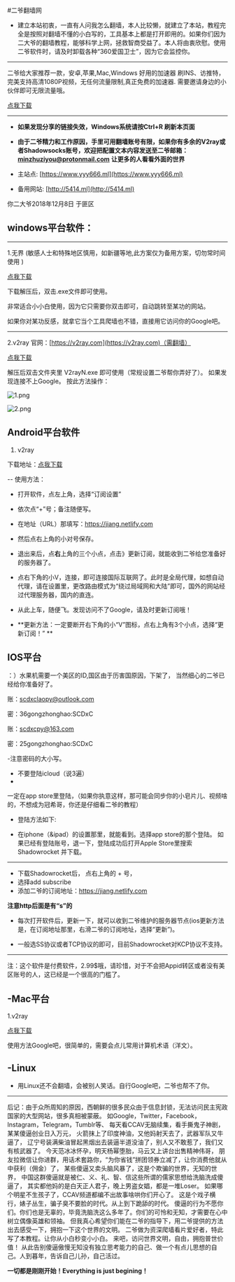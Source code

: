 #二爷翻墙网

* 建立本站初衷，一直有人问我怎么翻墙，本人比较懒，就建立了本站，教程完全是按照对翻墙不懂的小白写的，工具基本上都是打开即用的。如果你们因为二大爷的翻墙教程，能够科学上网，拯救智商受益了。本人将由衷欣慰。使用二爷软件时，请及时卸载各种“360爱国卫士”，因为它会监控你。


------------

二爷给大家推荐一款，安卓,苹果,Mac,Windows 好用的加速器 刷INS、访推特，完美支持高清1080P视频，无任何流量限制,真正免费的加速器.
需要邀请身边的小伙伴即可无限流量哦。

[点我下载](http://t.cn/AiCeRfnW "点我下载")

------------



*  **如果发现分享的链接失效，Windows系统请按Ctrl+R 刷新本页面**
*  **由于二爷精力和工作原因，手里可用翻墙账号有限，如果你有多余的V2ray或者Shadowsocks账号，欢迎把配置文本内容发送至二爷邮箱：[minzhuziyou@protonmail.com](minzhuziyou@protonmail.com "minzhuziyou@protonmail.com")**
**让更多的人看看外面的世界**

* 主站点: [https://www.yyy666.ml](https://www.yyy666.ml)

* 备用网站: [http://5414.ml](http://5414.ml)


你二大爷2018年12月8日 于匪区

## windows平台软件： 

* * *

1.无界 (敏感人士和特殊地区慎用，如新疆等地,此方案仅为备用方案，切勿常时间使用 )

[点我下载](https://github.com/ugvf2009/Miles/raw/master/freedom.7z)

下载解压后，双击.exe文件即可使用。

非常适合小小白使用，因为它只需要你双击即可，自动跳转至某功的网站。

如果你对某功反感，就拿它当个工具爬墙也不错，直接用它访问你的Google吧。

* * *

2.v2ray
 官网：[https://v2ray.com](https://v2ray.com)（需翻墙）
 

[点我下载](https://github.com/ugvf2009/Miles/raw/master/v2rayN-Core.7z)

解压后双击文件夹里 V2rayN.exe 即可使用（常规设置二爷帮你弄好了）。
如果发现连接不上Google。
按此方法操作：

![1.png](https://i.loli.net/2019/04/25/5cc12d036ad65.png)


![2.png](https://i.loli.net/2019/04/25/5cc12d03c15fb.png)

## Android平台软件

1. v2ray 


下载地址：[点我下载](https://github.com/ugvf2009/Miles/raw/master/v2ray.apk) 


-- 使用方法：

*  打开软件，点左上角，选择“订阅设置”

*  依次点“+”号；备注随便写。

*  在地址（URL）那填写：[https://jiang.netlify.com ](https://jiang.netlify.com  "https://jiang.netlify.com ")

*  然后点右上角的小对号保存。

*  退出来后，点**右**上角的三个小点，点击》更新订阅，就能收到二爷给您准备好的服务器了。

*  点右下角的小V，连接，即可连接国际互联网了。此时是全局代理，如想自动代理，请在设置里，更改路由模式为“绕过局域网和大陆”即可，国外的网站经过代理服务器，国内的直连。

*  从此上车，随便飞。发现访问不了Google，请及时更新订阅哦！

*  **更新方法：一定要断开右下角的小“V”图标，点右上角有3个小点，选择“更新订阅！” **

##  IOS平台 
：）水果机需要一个美区的ID,国区由于历害国原因，下架了， 当然细心的二爷已经给你准备好了。 


账：scdxclaopy@outlook.com

密：36gongzhonghao:SCDxC

账：scdxcpy@163.com

密：25gongzhonghao:SCDxC  

-注意密码的大小写。


- 不要登陆icloud（说3遍）
-

一定在app store里登陆，（如果你执意这样，那可能会同步你的小皂片儿、视频啥的，不想成为冠希哥，你还是仔细看二爷的教程）

- 登陆方法如下:

- 在iphone（&ipad）的设置那里，就能看到。选择app store的那个登陆。 如果已经有登陆账号，退一下，登陆成功后打开Apple Store里搜索Shadowrocket 并下载。
 

* * *

* 下载Shadowrocket后， 点右上角的 + 号，
* 选择add subscribe 
* 添加二爷的订阅地址：[https://jiang.netlify.com ](https://jiang.netlify.com  "https://jiang.netlify.com ")

**注意http后面是有“s”的**

* 每次打开软件后，更新一下，就可以收到二爷维护的服务器节点(ios更新方法是，在订阅地址那里，右滑二爷的订阅地址，选择“更新”)。 


* 一般选SS协议或者TCP协议的即可，目前Shadowrocket对KCP协议不支持。

* * *
注：这个软件是付费软件，2.99$哦，请珍惜，对于不会把Appid转区或者没有美区账号的人，这已经是一个很高的门槛了。

## -Mac平台 

1.v2ray 

[点我下载](https://github.com/Cenmrev/V2RayX/releases/download/v1.5.1/V2RayX.app.zip)

使用方法Google吧，很简单的，需要会点儿常用计算机术语（洋文）。

## -Linux

* 用Linux还不会翻墙，会被别人笑话。自行Google吧，二爷也帮不了你。


* * *

后记：由于众所周知的原因，西朝鲜的很多民众由于信息封锁，无法访问民主宪政国家的大型网站，很多真相被蒙蔽。 如Google，Twitter，Facebook，Instagram，Telegram，Tumblr等、 每天看CCAV无脑续集，看手撕鬼子神剧，某某傻逼创业日入万元， 火箭抹上了印度神油，又他妈射天去了，武器军队又牛逼了， 辽宁号装满柴油冒起黑烟出去装逼半道没油了，别人又不敢惹了，我们又有核武器了。 今天范冰冰怀孕，明天杨幂堕胎，马云又上讲台出售精神伟哥， 朋友拉微信让你进群，用话术套路你，“为你省钱”拼团领券立减了，让你消费他就从中获利（佣金）了， 某些傻逼又卖头脑风暴了，这是个欺骗的世界，无知的世界， 中国这群傻逼就是被仁、义、礼、智、信这些所谓的儒家思想给洗脑洗成傻逼了， 其实都他妈的是白天正人君子，晚上男盗女娼，都是一堆Loser。 如果哪个明星不生孩子了，CCAV频道都编不出故事啥哄你们开心了。 这是个戏子横行，婊子丛生，骗子臭不要脸的时代。从上到下跪舔的时代。 傻逼的行为不愿你们。你们也是无辜的，毕竟洗脑洗这么多年了。你们的可怜和无知，才需要在心中树立偶像英雄和领袖。 但我真心希望你们能在二爷的指导下，用二爷提供的方法出去感受一下，拥抱一下这个世界的文明。 二爷做为资深爬墙看片爱好者，特此写了本教程。让你从小白秒变小小白。 来吧，访问世界文明，自由，拥抱普世价值！ 从此告别傻逼傲慢无知没有独立思考能力的自己、做一个有点儿思想的自己。人到暮年，告诉自己儿孙，自己活过。 

**一切都是刚刚开始！Everything is just begining！**
